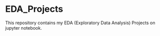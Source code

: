# EDA_Projects
This repository contains my EDA (Exploratory Data Analysis) Projects on jupyter notebook.
